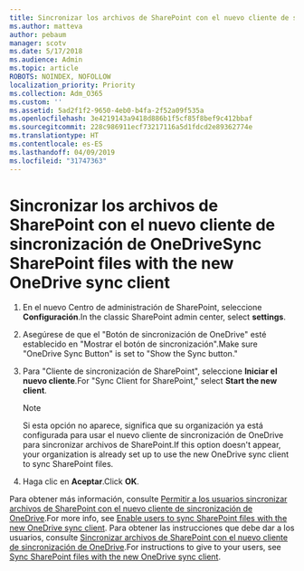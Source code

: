 ```yaml
---
title: Sincronizar los archivos de SharePoint con el nuevo cliente de sincronización de OneDrive
ms.author: matteva
author: pebaum
manager: scotv
ms.date: 5/17/2018
ms.audience: Admin
ms.topic: article
ROBOTS: NOINDEX, NOFOLLOW
localization_priority: Priority
ms.collection: Adm_O365
ms.custom: ''
ms.assetid: 5ad2f1f2-9650-4eb0-b4fa-2f52a09f535a
ms.openlocfilehash: 3e4219143a9418d886b1f5cf85f8bef9c412bbaf
ms.sourcegitcommit: 228c986911ecf73217116a5d1fdcd2e89362774e
ms.translationtype: HT
ms.contentlocale: es-ES
ms.lasthandoff: 04/09/2019
ms.locfileid: "31747363"
---
```

# <a name="sync-sharepoint-files-with-the-new-onedrive-sync-client"></a><span data-ttu-id="9d184-102">Sincronizar los archivos de SharePoint con el nuevo cliente de sincronización de OneDrive</span><span class="sxs-lookup"><span data-stu-id="9d184-102">Sync SharePoint files with the new OneDrive sync client</span></span>

1. <span data-ttu-id="9d184-103">En el nuevo Centro de administración de SharePoint, seleccione **Configuración**.</span><span class="sxs-lookup"><span data-stu-id="9d184-103">In the classic SharePoint admin center, select **settings**.</span></span>
    
2. <span data-ttu-id="9d184-104">Asegúrese de que el "Botón de sincronización de OneDrive" esté establecido en "Mostrar el botón de sincronización".</span><span class="sxs-lookup"><span data-stu-id="9d184-104">Make sure "OneDrive Sync Button" is set to "Show the Sync button."</span></span>
    
3. <span data-ttu-id="9d184-105">Para "Cliente de sincronización de SharePoint", seleccione **Iniciar el nuevo cliente**.</span><span class="sxs-lookup"><span data-stu-id="9d184-105">For "Sync Client for SharePoint," select **Start the new client**.</span></span>
    
    > [!NOTE]
    > <span data-ttu-id="9d184-106">Si esta opción no aparece, significa que su organización ya está configurada para usar el nuevo cliente de sincronización de OneDrive para sincronizar archivos de SharePoint.</span><span class="sxs-lookup"><span data-stu-id="9d184-106">If this option doesn't appear, your organization is already set up to use the new OneDrive sync client to sync SharePoint files.</span></span> 
  
4. <span data-ttu-id="9d184-107">Haga clic en **Aceptar**.</span><span class="sxs-lookup"><span data-stu-id="9d184-107">Click **OK**.</span></span>
    
<span data-ttu-id="9d184-108">Para obtener más información, consulte [Permitir a los usuarios sincronizar archivos de SharePoint con el nuevo cliente de sincronización de OneDrive](https://go.microsoft.com/fwlink/?linkid=866433).</span><span class="sxs-lookup"><span data-stu-id="9d184-108">For more info, see [Enable users to sync SharePoint files with the new OneDrive sync client](https://go.microsoft.com/fwlink/?linkid=866433).</span></span> <span data-ttu-id="9d184-109">Para obtener las instrucciones que debe dar a los usuarios, consulte [Sincronizar archivos de SharePoint con el nuevo cliente de sincronización de OneDrive](https://go.microsoft.com/fwlink/?linkid=866427).</span><span class="sxs-lookup"><span data-stu-id="9d184-109">For instructions to give to your users, see [Sync SharePoint files with the new OneDrive sync client](https://go.microsoft.com/fwlink/?linkid=866427).</span></span>
  


